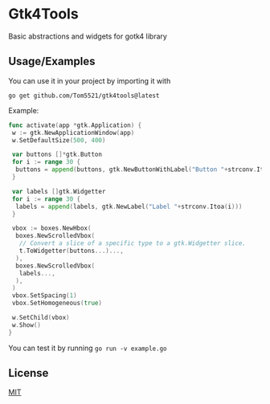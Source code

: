 # Gtk4Tools

Basic abstractions and widgets for gotk4 library

## Usage/Examples

You can use it in your project by importing it with

`go get github.com/Tom5521/gtk4tools@latest`

Example:

```go
func activate(app *gtk.Application) {
 w := gtk.NewApplicationWindow(app)
 w.SetDefaultSize(500, 400)

 var buttons []*gtk.Button
 for i := range 30 {
  buttons = append(buttons, gtk.NewButtonWithLabel("Button "+strconv.Itoa(i)))
 }

 var labels []gtk.Widgetter
 for i := range 30 {
  labels = append(labels, gtk.NewLabel("Label "+strconv.Itoa(i)))
 }

 vbox := boxes.NewHbox(
  boxes.NewScrolledVbox(
   // Convert a slice of a specific type to a gtk.Widgetter slice.
   t.ToWidgetter(buttons...)...,
  ),
  boxes.NewScrolledVbox(
   labels...,
  ),
 )
 vbox.SetSpacing(1)
 vbox.SetHomogeneous(true)

 w.SetChild(vbox)
 w.Show()
}
```

You can test it by running `go run -v example.go`

## License

[MIT](https://choosealicense.com/licenses/mit/)
